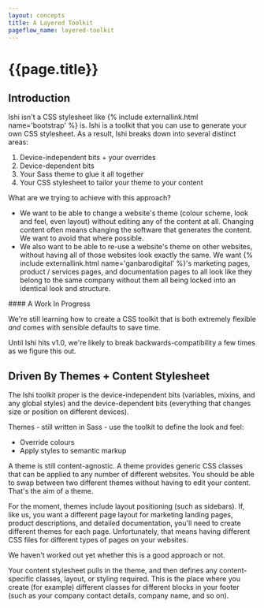 ```yaml
---
layout: concepts
title: A Layered Toolkit
pageflow_name: layered-toolkit
---
```


# {{page.title}}

## Introduction

Ishi isn't a CSS stylesheet like {% include externallink.html name='bootstrap' %} is. Ishi is a toolkit that you can use to generate your own CSS stylesheet. As a result, Ishi breaks down into several distinct areas:

1. Device-independent bits + your overrides
1. Device-dependent bits
1. Your Sass theme to glue it all together
1. Your CSS stylesheet to tailor your theme to your content

What are we trying to achieve with this approach?

* We want to be able to change a website's theme (colour scheme, look and feel, even layout) without editing any of the content at all. Changing content often means changing the software that generates the content. We want to avoid that where possible.
* We also want to be able to re-use a website's theme on other websites, without having all of those websites look exactly the same. We want {% include externallink.html name='ganbarodigital' %}'s marketing pages, product / services pages, and documentation pages to all look like they belong to the same company without them all being locked into an identical look and structure.

<aside class="callout warning" markdown="1">
#### A Work In Progress

We're still learning how to create a CSS toolkit that is both extremely flexible _and_ comes with sensible defaults to save time.

Until Ishi hits v1.0, we're likely to break backwards-compatibility a few times as we figure this out.
</aside>

## Driven By Themes + Content Stylesheet

The Ishi toolkit proper is the device-independent bits (variables, mixins, and any global styles) and the device-dependent bits (everything that changes size or position on different devices).

Themes - still written in Sass - use the toolkit to define the look and feel:

* Override colours
* Apply styles to semantic markup

A theme is still content-agnostic. A theme provides generic CSS classes that can be applied to any number of different websites. You should be able to swap between two different themes without having to edit your content. That's the aim of a theme.

<aside class="callout attention" markdown="1">
For the moment, themes include layout positioning (such as sidebars). If, like us, you want a different page layout for marketing landing pages, product descriptions, and detailed documentation, you'll need to create different themes for each page. Unfortunately, that means having different CSS files for different types of pages on your websites.

We haven't worked out yet whether this is a good approach or not.
</aside>

Your content stylesheet pulls in the theme, and then defines any content-specific classes, layout, or styling required. This is the place where you create (for example) different classes for different blocks in your footer (such as your company contact details, company name, and so on).